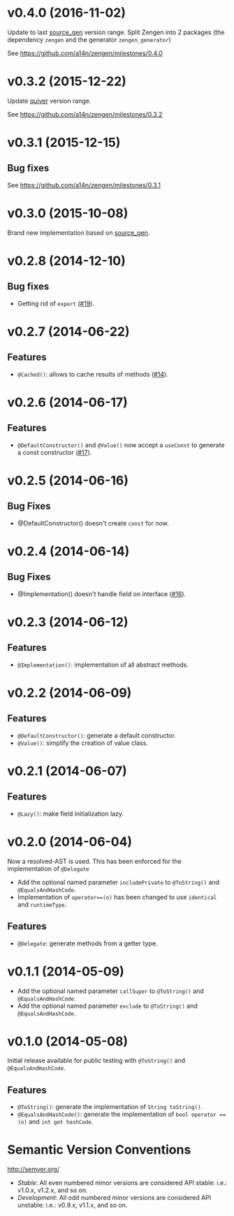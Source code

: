 # v0.4.0 (2016-11-02)

Update to last [source_gen](https://pub.dartlang.org/packages/source_gen) version range.
Split Zengen into 2 packages (the dependency `zengen` and the generator `zengen_generator`)

See https://github.com/a14n/zengen/milestones/0.4.0

# v0.3.2 (2015-12-22)

Update [quiver](https://pub.dartlang.org/packages/quiver) version range.

See https://github.com/a14n/zengen/milestones/0.3.2

# v0.3.1 (2015-12-15)

## Bug fixes

See https://github.com/a14n/zengen/milestones/0.3.1

# v0.3.0 (2015-10-08)

Brand new implementation based on [source_gen](https://pub.dartlang.org/packages/source_gen).

# v0.2.8 (2014-12-10)

## Bug fixes

- Getting rid of `export` ([#19](https://github.com/a14n/zengen/issues/19)).

# v0.2.7 (2014-06-22)

## Features

- `@Cached()`: allows to cache results of methods ([#14](https://github.com/a14n/zengen/issues/14)).

# v0.2.6 (2014-06-17)

## Features

- `@DefaultConstructor()` and `@Value()` now accept a `useConst` to generate a const constructor ([#17](https://github.com/a14n/zengen/issues/17)).

# v0.2.5 (2014-06-16)

## Bug Fixes

- @DefaultConstructor() doesn't create `const` for now.

# v0.2.4 (2014-06-14)

## Bug Fixes

- @Implementation() doesn't handle field on interface ([#16](https://github.com/a14n/zengen/issues/16)).

# v0.2.3 (2014-06-12)

## Features

- `@Implementation()`: implementation of all abstract methods.

# v0.2.2 (2014-06-09)

## Features

- `@DefaultConstructor()`: generate a default constructor.
- `@Value()`: simplify the creation of value class.

# v0.2.1 (2014-06-07)

## Features

- `@Lazy()`: make field initialization lazy.

# v0.2.0 (2014-06-04)

Now a resolved-AST is used. This has been enforced for the implementation of `@Delegate`

- Add the optional named parameter `includePrivate` to `@ToString()` and `@EqualsAndHashCode`.
- Implementation of `operator==(o)` has been changed to use `identical` and `runtimeType`.

## Features

- `@Delegate`: generate methods from a getter type.


# v0.1.1 (2014-05-09)

- Add the optional named parameter `callSuper` to `@ToString()` and `@EqualsAndHashCode`.
- Add the optional named parameter `exclude` to `@ToString()` and `@EqualsAndHashCode`.


# v0.1.0 (2014-05-08)

Initial release available for public testing with `@ToString()` and `@EqualsAndHashCode`.

## Features

- `@ToString()`: generate the implementation of `String toString()`.
- `@EqualsAndHashCode()`: generate the implementation of `bool operator ==(o)` and `int get hashCode`.


# Semantic Version Conventions

http://semver.org/

- *Stable*:  All even numbered minor versions are considered API stable:
  i.e.: v1.0.x, v1.2.x, and so on.
- *Development*: All odd numbered minor versions are considered API unstable:
  i.e.: v0.9.x, v1.1.x, and so on.
